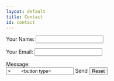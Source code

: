 ```yaml
---
layout: default
title: Contact
id: contact
---
```


<form name="contact" method="POST" data-netflify="true">
    <p>
        <label> Your Name: <input type="text" name="name"/> </label>
    </p>
    <p>
        <label> Your Email: <input type="email" name="email"/> </label>
    </p>
        Message: <br>
   <input type="text" class="scrollabletextbox" name="note" value=">
        <button type="submit"> Send</button>
        <button type="reset"> Reset</button>
</form>
